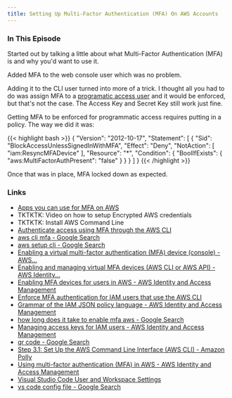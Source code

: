 ```yaml
---
title: Setting Up Multi-Factor Authentication (MFA) On AWS Accounts
---
```


### In This Episode

Started out by talking a little about what Multi-Factor Authentication (MFA) is and why you'd want to use it. 

Added MFA to the web console user which was no problem. 

Adding it to the CLI user turned into more of a trick. I thought all you had to do was assign MFA to a [programatic access user](/tktktk/) and it would be enforced, but that's not the case. The Access Key and Secret Key still work just fine. 

Getting MFA to be enforced for programmatic access requires putting in a policy. The way we did it was:

{{< highlight bash >}}
{
    "Version": "2012-10-17",
    "Statement": [
        {
            "Sid": "BlockAccessUnlessSignedInWithMFA",
            "Effect": "Deny",
            "NotAction": [
                "iam:ResyncMFADevice"
            ],
            "Resource": "*",
            "Condition": {
                "BoolIfExists": {
                    "aws:MultiFactorAuthPresent": "false"
                }
            }
        }
    ]
}
{{< /highlight >}}

Once that was in place, MFA locked down as expected. 

### Links

- [Apps you can use for MFA on AWS](https://aws.amazon.com/iam/features/mfa/)
- TKTKTK: Video on how to setup Encrypted AWS credentials
- TKTKTK: Install AWS Command Line
- [Authenticate access using MFA through the AWS CLI](https://aws.amazon.com/premiumsupport/knowledge-center/authenticate-mfa-cli/)
- [aws cli mfa - Google Search](https://www.google.com/search?client=safari&rls=en&q=aws+cli+mfa&ie=UTF-8&oe=UTF-8)
- [aws setup cli - Google Search](https://www.google.com/search?client=safari&rls=en&q=aws+setup+cli&ie=UTF-8&oe=UTF-8)
- [Enabling a virtual multi-factor authentication (MFA) device (console) - AWS...](https://docs.aws.amazon.com/IAM/latest/UserGuide/id_credentials_mfa_enable_virtual.html)
- [Enabling and managing virtual MFA devices (AWS CLI or AWS API) - AWS Identity...](https://docs.aws.amazon.com/IAM/latest/UserGuide/id_credentials_mfa_enable_cliapi.html)
- [Enabling MFA devices for users in AWS - AWS Identity and Access Management](https://docs.aws.amazon.com/IAM/latest/UserGuide/id_credentials_mfa_enable.html)
- [Enforce MFA authentication for IAM users that use the AWS CLI](https://aws.amazon.com/premiumsupport/knowledge-center/mfa-iam-user-aws-cli/)
- [Grammar of the IAM JSON policy language - AWS Identity and Access Management](https://docs.aws.amazon.com/IAM/latest/UserGuide/reference_policies_grammar.html)
- [how long does it take to enable mfa aws - Google Search](https://www.google.com/search?newwindow=1&client=safari&rls=en&ei=WrPnX7qxFLHz5gK5-4OwBA&q=how+long+does+it+take+to+enable+mfa+aws+)
- [Managing access keys for IAM users - AWS Identity and Access Management](https://docs.aws.amazon.com/IAM/latest/UserGuide/id_credentials_access-keys.html?icmpid=docs_iam_console)
- [qr code - Google Search](https://www.google.com/search?q=qr+code)
- [Step 3.1: Set Up the AWS Command Line Interface (AWS CLI) - Amazon Polly](https://docs.aws.amazon.com/polly/latest/dg/setup-aws-cli.html)
- [Using multi-factor authentication (MFA) in AWS - AWS Identity and Access Management](https://docs.aws.amazon.com/IAM/latest/UserGuide/id_credentials_mfa.html)
- [Visual Studio Code User and Workspace Settings](https://code.visualstudio.com/docs/getstarted/settings)
- [vs code config file - Google Search](https://www.google.com/search?client=safari&rls=en&q=vs+code+config+file&ie=UTF-8&oe=UTF-8)

